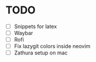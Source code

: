 # TODO

- [ ] Snippets for latex
- [ ] Waybar
- [ ] Rofi
- [ ] Fix lazygit colors inside neovim
- [ ] Zathura setup on mac
